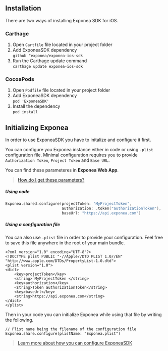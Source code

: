 ## Installation

There are two ways of installing Exponea SDK for iOS.

### Carthage

1. Open `Cartfile` file located in your project folder
2. Add ExponeaSDK dependency  
`github "exponea/exponea-ios-sdk`
3. Run the Carthage update command  
`carthage update exponea-ios-sdk`

### CocoaPods

1. Open `Podfile` file located in your project folder
2. Add ExponeaSDK dependency  
`pod 'ExponeaSDK'`
3. Install the dependency  
`pod install`


## Initializing Exponea
In order to use ExponeaSDK you have to initalize and configure it first.

You can configure you Exponea instance either in code or using
`.plist` configuration file. Minimal configuration requires you to provide `Authorization Token`, `Project Token` and `Base URL`. 

You can find these parameteres in **Exponea Web App**.
> [How do I get these parameters?](./CONFIGURATION.md)


##### Using code
```swift
Exponea.shared.configure(projectToken: "MyProjectToken",
                         authorization: .token("authorizationToken"),
                         baseUrl: "https://api.exponea.com")
```

##### Using a configuration file

You can also use `.plist` file in order to provide your configuration. Feel free to save this file anywhere in the root of your main bundle.

```
<?xml version="1.0" encoding="UTF-8"?>
<!DOCTYPE plist PUBLIC "-//Apple//DTD PLIST 1.0//EN" "http://www.apple.com/DTDs/PropertyList-1.0.dtd">
<plist version="1.0">
<dict>
	<key>projectToken</key>
	<string> MyProjectToken </string>
	<key>authorization</key>
	<string>Token authorizationToken</string>
	<key>baseUrl</key>
	<string>https://api.exponea.com</string>
</dict>
</plist>

```

Then in your code you can initialize Exponea while using that file by writing the following.

```
// Plist name being the filename of the configuration file
Exponea.share.configure(plistName: "Exponea.plist")
```

> [Learn more about how you can configure ExponeaSDK](../CONFIG.md)
